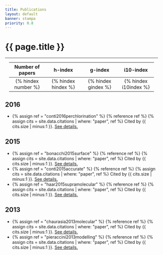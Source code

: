 ```yaml
---
title: Publications
layout: default
banner: stampa
priority: 0.8
---
```


{{ page.title }}
================
---

<table style="margin: 0 auto; width: 95%;">
    <colgroup>
       <col span="1" style="width: 25%;">
       <col span="1" style="width: 25%;">
       <col span="1" style="width: 25%;">
       <col span="1" style="width: 25%;">
    </colgroup>
    <thead>
    <tr>
        <th style="width=25%; text-align:center">Number of papers</th>
        <th style="width=25%; text-align:center">h-index</th>
        <th style="width=25%; text-align:center">g-index</th>
        <th style="width=25%; text-align:center">i10-index</th>
    </tr>
    </thead>
    <tbody>
    <tr>
        <td style="text-align: center">{% hindex number %}</td>
        <td style="text-align: center">{% hindex hindex %}</td>
        <td style="text-align: center">{% hindex gindex %}</td>
        <td style="text-align: center">{% hindex i10index %}</td>
    </tr>
    </tbody>
</table>


## 2016
 - {% assign ref = "conti2016perchlorination" %} {% reference ref %} {% assign cits = site.data.citations | where: "paper", ref %} Cited by {{ cits.size | minus:1 }}. [See details.](bib/{{ref}}.html)

## 2015
 - {% assign ref = "bonacchi2015surface" %} {% reference ref %} {% assign cits = site.data.citations | where: "paper", ref %} Cited by {{ cits.size | minus:1 }}. [See details.](bib/{{ref}}.html)
 - {% assign ref = "conti2015accurate" %} {% reference ref %} {% assign cits = site.data.citations | where: "paper", ref %} Cited by {{ cits.size | minus:1 }}. [See details.](bib/{{ref}}.html)
 - {% assign ref = "haar2015supramolecular" %} {% reference ref %} {% assign cits = site.data.citations | where: "paper", ref %} Cited by {{ cits.size | minus:1 }}. [See details.](bib/{{ref}}.html)

## 2013
 - {% assign ref = "chaurasia2013molecular" %} {% reference ref %} {% assign cits = site.data.citations | where: "paper", ref %} Cited by {{ cits.size | minus:1 }}. [See details.](bib/{{ref}}.html)
 - {% assign ref = "pieraccini2013modelling" %} {% reference ref %} {% assign cits = site.data.citations | where: "paper", ref %} Cited by {{ cits.size | minus:1 }}. [See details.](bib/{{ref}}.html)

